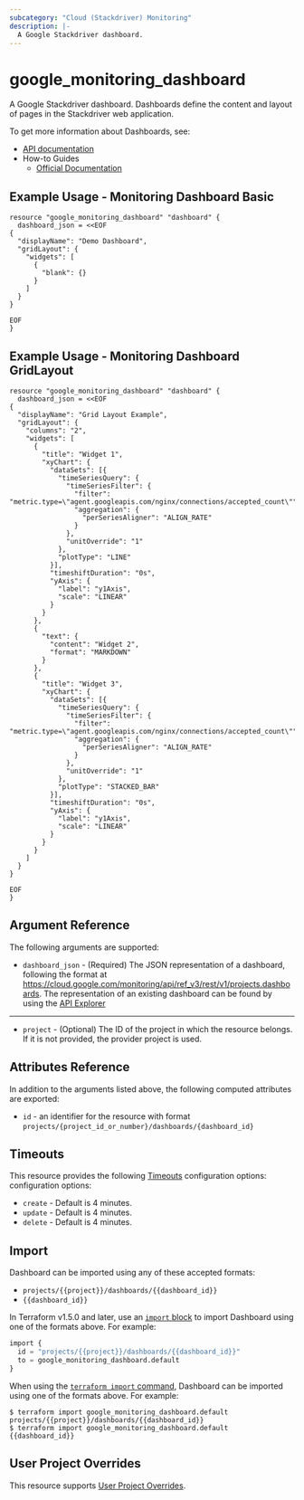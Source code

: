 ```yaml
---
subcategory: "Cloud (Stackdriver) Monitoring"
description: |-
  A Google Stackdriver dashboard.
---
```


# google\_monitoring\_dashboard

A Google Stackdriver dashboard. Dashboards define the content and layout of pages in the Stackdriver web application.

To get more information about Dashboards, see:

* [API documentation](https://cloud.google.com/monitoring/api/ref_v3/rest/v1/projects.dashboards)
* How-to Guides
    * [Official Documentation](https://cloud.google.com/monitoring/dashboards)

## Example Usage - Monitoring Dashboard Basic


```hcl
resource "google_monitoring_dashboard" "dashboard" {
  dashboard_json = <<EOF
{
  "displayName": "Demo Dashboard",
  "gridLayout": {
    "widgets": [
      {
        "blank": {}
      }
    ]
  }
}

EOF
}
```

## Example Usage - Monitoring Dashboard GridLayout


```hcl
resource "google_monitoring_dashboard" "dashboard" {
  dashboard_json = <<EOF
{
  "displayName": "Grid Layout Example",
  "gridLayout": {
    "columns": "2",
    "widgets": [
      {
        "title": "Widget 1",
        "xyChart": {
          "dataSets": [{
            "timeSeriesQuery": {
              "timeSeriesFilter": {
                "filter": "metric.type=\"agent.googleapis.com/nginx/connections/accepted_count\"",
                "aggregation": {
                  "perSeriesAligner": "ALIGN_RATE"
                }
              },
              "unitOverride": "1"
            },
            "plotType": "LINE"
          }],
          "timeshiftDuration": "0s",
          "yAxis": {
            "label": "y1Axis",
            "scale": "LINEAR"
          }
        }
      },
      {
        "text": {
          "content": "Widget 2",
          "format": "MARKDOWN"
        }
      },
      {
        "title": "Widget 3",
        "xyChart": {
          "dataSets": [{
            "timeSeriesQuery": {
              "timeSeriesFilter": {
                "filter": "metric.type=\"agent.googleapis.com/nginx/connections/accepted_count\"",
                "aggregation": {
                  "perSeriesAligner": "ALIGN_RATE"
                }
              },
              "unitOverride": "1"
            },
            "plotType": "STACKED_BAR"
          }],
          "timeshiftDuration": "0s",
          "yAxis": {
            "label": "y1Axis",
            "scale": "LINEAR"
          }
        }
      }
    ]
  }
}

EOF
}
```

## Argument Reference

The following arguments are supported:


* `dashboard_json` -
  (Required)
  The JSON representation of a dashboard, following the format at https://cloud.google.com/monitoring/api/ref_v3/rest/v1/projects.dashboards.
  The representation of an existing dashboard can be found by using the [API Explorer](https://cloud.google.com/monitoring/api/ref_v3/rest/v1/projects.dashboards/get)

- - -


* `project` - (Optional) The ID of the project in which the resource belongs.
    If it is not provided, the provider project is used.


## Attributes Reference

In addition to the arguments listed above, the following computed attributes are exported:

* `id` - an identifier for the resource with format `projects/{project_id_or_number}/dashboards/{dashboard_id}`

## Timeouts

This resource provides the following
[Timeouts](https://developer.hashicorp.com/terraform/plugin/sdkv2/resources/retries-and-customizable-timeouts) configuration options: configuration options:

- `create` - Default is 4 minutes.
- `update` - Default is 4 minutes.
- `delete` - Default is 4 minutes.

## Import

Dashboard can be imported using any of these accepted formats:

* `projects/{{project}}/dashboards/{{dashboard_id}}`
* `{{dashboard_id}}`

In Terraform v1.5.0 and later, use an [`import` block](https://developer.hashicorp.com/terraform/language/import) to import Dashboard using one of the formats above. For example:

```tf
import {
  id = "projects/{{project}}/dashboards/{{dashboard_id}}"
  to = google_monitoring_dashboard.default
}
```

When using the [`terraform import` command](https://developer.hashicorp.com/terraform/cli/commands/import), Dashboard can be imported using one of the formats above. For example:

```
$ terraform import google_monitoring_dashboard.default projects/{{project}}/dashboards/{{dashboard_id}}
$ terraform import google_monitoring_dashboard.default {{dashboard_id}}
```

## User Project Overrides

This resource supports [User Project Overrides](https://registry.terraform.io/providers/hashicorp/google/latest/docs/guides/provider_reference#user_project_override).
